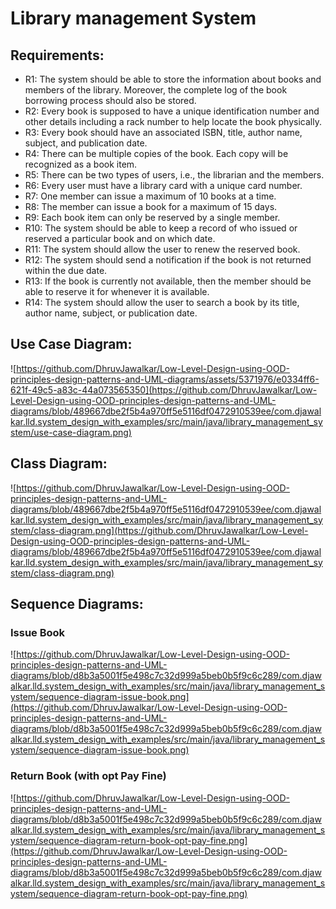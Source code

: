 # Library management System

## Requirements:

- R1: The system should be able to store the information about books and members of the library. Moreover, the complete log of the book borrowing process should also be stored.
- R2: Every book is supposed to have a unique identification number and other details including a rack number to help locate the book physically.
- R3: Every book should have an associated ISBN, title, author name, subject, and publication date.
- R4: There can be multiple copies of the book. Each copy will be recognized as a book item.
- R5: There can be two types of users, i.e., the librarian and the members.
- R6: Every user must have a library card with a unique card number.
- R7: One member can issue a maximum of 10 books at a time.
- R8: The member can issue a book for a maximum of 15 days.
- R9: Each book item can only be reserved by a single member.
- R10: The system should be able to keep a record of who issued or reserved a particular book and on which date.
- R11: The system should allow the user to renew the reserved book.
- R12: The system should send a notification if the book is not returned within the due date.
- R13: If the book is currently not available, then the member should be able to reserve it for whenever it is available.
- R14: The system should allow the user to search a book by its title, author name, subject, or publication date.

## Use Case Diagram:

![https://github.com/DhruvJawalkar/Low-Level-Design-using-OOD-principles-design-patterns-and-UML-diagrams/assets/5371976/e0334ff6-621f-49c5-a83c-44a073565350](https://github.com/DhruvJawalkar/Low-Level-Design-using-OOD-principles-design-patterns-and-UML-diagrams/blob/489667dbe2f5b4a970ff5e5116df0472910539ee/com.djawalkar.lld.system_design_with_examples/src/main/java/library_management_system/use-case-diagram.png)

## Class Diagram:

![https://github.com/DhruvJawalkar/Low-Level-Design-using-OOD-principles-design-patterns-and-UML-diagrams/blob/489667dbe2f5b4a970ff5e5116df0472910539ee/com.djawalkar.lld.system_design_with_examples/src/main/java/library_management_system/class-diagram.png](https://github.com/DhruvJawalkar/Low-Level-Design-using-OOD-principles-design-patterns-and-UML-diagrams/blob/489667dbe2f5b4a970ff5e5116df0472910539ee/com.djawalkar.lld.system_design_with_examples/src/main/java/library_management_system/class-diagram.png)

## Sequence Diagrams:

### Issue Book
![https://github.com/DhruvJawalkar/Low-Level-Design-using-OOD-principles-design-patterns-and-UML-diagrams/blob/d8b3a5001f5e498c7c32d999a5beb0b5f9c6c289/com.djawalkar.lld.system_design_with_examples/src/main/java/library_management_system/sequence-diagram-issue-book.png](https://github.com/DhruvJawalkar/Low-Level-Design-using-OOD-principles-design-patterns-and-UML-diagrams/blob/d8b3a5001f5e498c7c32d999a5beb0b5f9c6c289/com.djawalkar.lld.system_design_with_examples/src/main/java/library_management_system/sequence-diagram-issue-book.png)

### Return Book (with opt Pay Fine) 
![https://github.com/DhruvJawalkar/Low-Level-Design-using-OOD-principles-design-patterns-and-UML-diagrams/blob/d8b3a5001f5e498c7c32d999a5beb0b5f9c6c289/com.djawalkar.lld.system_design_with_examples/src/main/java/library_management_system/sequence-diagram-return-book-opt-pay-fine.png](https://github.com/DhruvJawalkar/Low-Level-Design-using-OOD-principles-design-patterns-and-UML-diagrams/blob/d8b3a5001f5e498c7c32d999a5beb0b5f9c6c289/com.djawalkar.lld.system_design_with_examples/src/main/java/library_management_system/sequence-diagram-return-book-opt-pay-fine.png)
